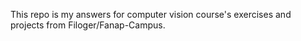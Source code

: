This repo is my answers for computer vision course's exercises and projects from Filoger/Fanap-Campus.
